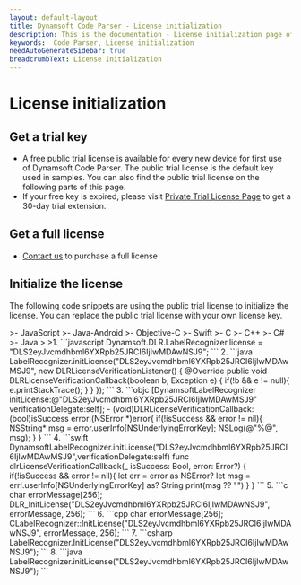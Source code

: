 ```yaml
---
layout: default-layout
title: Dynamsoft Code Parser - License initialization
description: This is the documentation - License initialization page of Dynamsoft Code Parser.
keywords:  Code Parser, License initialization
needAutoGenerateSidebar: true
breadcrumbText: License Initialization
---
```


# License initialization

## Get a trial key

- A free public trial license is available for every new device for first use of Dynamsoft Code Parser. The public trial license is the default key used in samples. You can also find the public trial license on the following parts of this page.
- If your free key is expired, please visit <a href="https://www.dynamsoft.com/customer/license/trialLicense?product=dlr&utm_source=docs" target="_blank">Private Trial License Page</a> to get a 30-day trial extension.

## Get a full license

- [Contact us](https://www.dynamsoft.com/company/contact/)  to purchase a full license

## Initialize the license

The following code snippets are using the public trial license to initialize the license. You can replace the public trial license with your own license key.

<div class="sample-code-prefix"></div>
>- JavaScript
>- Java-Android
>- Objective-C
>- Swift
>- C
>- C++
>- C#
>- Java
>
>1. 
```javascript
Dynamsoft.DLR.LabelRecognizer.license = "DLS2eyJvcmdhbml6YXRpb25JRCI6IjIwMDAwNSJ9";
```     
2. 
```java
LabelRecognizer.initLicense("DLS2eyJvcmdhbml6YXRpb25JRCI6IjIwMDAwMSJ9", new DLRLicenseVerificationListener() {
    @Override
    public void DLRLicenseVerificationCallback(boolean b, Exception e) {
        if(!b && e != null){
            e.printStackTrace();
        }
    }
});
```
3. 
```objc
[DynamsoftLabelRecognizer initLicense:@"DLS2eyJvcmdhbml6YXRpb25JRCI6IjIwMDAwMSJ9" verificationDelegate:self];
- (void)DLRLicenseVerificationCallback:(bool)isSuccess error:(NSError *)error{
    if(!isSuccess && error != nil){
        NSString* msg = error.userInfo[NSUnderlyingErrorKey];
        NSLog(@"%@", msg);
    }
}
```
4. 
```swift
DynamsoftLabelRecognizer.initLicense("DLS2eyJvcmdhbml6YXRpb25JRCI6IjIwMDAwMSJ9",verificationDelegate:self)
func dlrLicenseVerificationCallback(_ isSuccess: Bool, error: Error?) {
    if(!isSuccess && error != nil){
        let err = error as NSError?
        let msg = err!.userInfo[NSUnderlyingErrorKey] as? String
        print(msg ?? "")
    }
}
```
5. 
```c
char errorMessage[256];
DLR_InitLicense("DLS2eyJvcmdhbml6YXRpb25JRCI6IjIwMDAwNSJ9", errorMessage, 256);
```
6. 
```cpp
char errorMessage[256];
CLabelRecognizer::InitLicense("DLS2eyJvcmdhbml6YXRpb25JRCI6IjIwMDAwNSJ9", errorMessage, 256);
```   
7. 
```csharp
LabelRecognizer.InitLicense("DLS2eyJvcmdhbml6YXRpb25JRCI6IjIwMDAwNSJ9");
```
8. 
```java
LabelRecognizer.initLicense("DLS2eyJvcmdhbml6YXRpb25JRCI6IjIwMDAwNSJ9");
```

